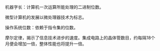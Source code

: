 机器字长：计算机一次运算所能处理的二进制位数。 

微型计算机的发展以微处理器技术为标志。 

操作系统位数：依赖于指令集的位数。 

摩尔定律，揭示了信息技术进步的速度。集成电路上的晶体管数目，约每隔18个月便会增加一倍，整体性能也将提升一倍。 
